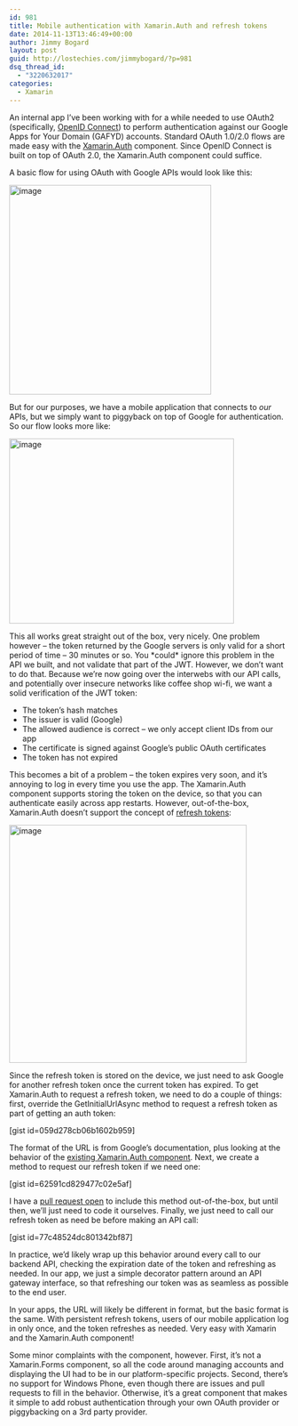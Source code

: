 ```yaml
---
id: 981
title: Mobile authentication with Xamarin.Auth and refresh tokens
date: 2014-11-13T13:46:49+00:00
author: Jimmy Bogard
layout: post
guid: http://lostechies.com/jimmybogard/?p=981
dsq_thread_id:
  - "3220632017"
categories:
  - Xamarin
---
```

An internal app I’ve been working with for a while needed to use OAuth2 (specifically, [OpenID Connect](http://openid.net/connect/)) to perform authentication against our Google Apps for Your Domain (GAFYD) accounts. Standard OAuth 1.0/2.0 flows are made easy with the [Xamarin.Auth](https://components.xamarin.com/view/xamarin.auth) component. Since OpenID Connect is built on top of OAuth 2.0, the Xamarin.Auth component could suffice.

A basic flow for using OAuth with Google APIs would look like this:

[<img style="border-top: 0px;border-right: 0px;border-bottom: 0px;padding-top: 0px;padding-left: 0px;border-left: 0px;padding-right: 0px" border="0" alt="image" src="http://lostechies.com/jimmybogard/files/2014/11/image_thumb.png" width="364" height="377" />](http://lostechies.com/jimmybogard/files/2014/11/image.png)

But for our purposes, we have a mobile application that connects to _our_ APIs, but we simply want to piggyback on top of Google for authentication. So our flow looks more like:

[<img style="border-top: 0px;border-right: 0px;border-bottom: 0px;padding-top: 0px;padding-left: 0px;border-left: 0px;padding-right: 0px" border="0" alt="image" src="http://lostechies.com/jimmybogard/files/2014/11/image_thumb1.png" width="405" height="333" />](http://lostechies.com/jimmybogard/files/2014/11/image1.png)

This all works great straight out of the box, very nicely. One problem however – the token returned by the Google servers is only valid for a short period of time – 30 minutes or so. You \*could\* ignore this problem in the API we built, and not validate that part of the JWT. However, we don’t want to do that. Because we’re now going over the interwebs with our API calls, and potentially over insecure networks like coffee shop wi-fi, we want a solid verification of the JWT token:

  * The token’s hash matches
  * The issuer is valid (Google)
  * The allowed audience is correct – we only accept client IDs from our app
  * The certificate is signed against Google’s public OAuth certificates
  * The token has not expired

This becomes a bit of a problem – the token expires very soon, and it’s annoying to log in every time you use the app. The Xamarin.Auth component supports storing the token on the device, so that you can authenticate easily across app restarts. However, out-of-the-box, Xamarin.Auth doesn’t support the concept of [refresh tokens](https://developers.google.com/accounts/docs/OAuth2WebServer#refresh):

[<img style="border-top: 0px;border-right: 0px;border-bottom: 0px;padding-top: 0px;padding-left: 0px;border-left: 0px;padding-right: 0px" border="0" alt="image" src="http://lostechies.com/jimmybogard/files/2014/11/image_thumb2.png" width="428" height="428" />](http://lostechies.com/jimmybogard/files/2014/11/image2.png)

Since the refresh token is stored on the device, we just need to ask Google for another refresh token once the current token has expired. To get Xamarin.Auth to request a refresh token, we need to do a couple of things: first, override the GetInitialUrlAsync method to request a refresh token as part of getting an auth token:

[gist id=059d278cb06b1602b959]

The format of the URL is from Google’s documentation, plus looking at the behavior of the [existing Xamarin.Auth component](https://github.com/xamarin/Xamarin.Auth/blob/master/src/Xamarin.Auth/OAuth2Authenticator.cs#L210). Next, we create a method to request our refresh token if we need one:

[gist id=62591cd829477c02e5af]

I have a [pull request open](https://github.com/xamarin/Xamarin.Auth/pull/79) to include this method out-of-the-box, but until then, we’ll just need to code it ourselves. Finally, we just need to call our refresh token as need be before making an API call:

[gist id=77c48524dc801342bf87]

In practice, we’d likely wrap up this behavior around every call to our backend API, checking the expiration date of the token and refreshing as needed. In our app, we just a simple decorator pattern around an API gateway interface, so that refreshing our token was as seamless as possible to the end user.

In your apps, the URL will likely be different in format, but the basic format is the same. With persistent refresh tokens, users of our mobile application log in only once, and the token refreshes as needed. Very easy with Xamarin and the Xamarin.Auth component!

Some minor complaints with the component, however. First, it’s not a Xamarin.Forms component, so all the code around managing accounts and displaying the UI had to be in our platform-specific projects. Second, there’s no support for Windows Phone, even though there are issues and pull requests to fill in the behavior. Otherwise, it’s a great component that makes it simple to add robust authentication through your own OAuth provider or piggybacking on a 3rd party provider.